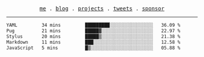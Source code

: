 <p align="center">
  <samp>
    <a href="https://everfu.org">me</a> .
    <a href="https://everfu.org/blog">blog</a> .
    <a href="https://everfu.org/github">projects</a> .
    <a href="https://twitter.com/everfu8">tweets</a> .
    <a href="https://everfu.org/sponsor">sponsor</a>
  </samp>
</p>

---

<!--START_SECTION:waka-->

```txt
YAML         34 mins         █████████░░░░░░░░░░░░░░░░   36.09 %
Pug          21 mins         █████▓░░░░░░░░░░░░░░░░░░░   22.97 %
Stylus       20 mins         █████▒░░░░░░░░░░░░░░░░░░░   21.38 %
Markdown     11 mins         ███░░░░░░░░░░░░░░░░░░░░░░   12.58 %
JavaScript   5 mins          █▒░░░░░░░░░░░░░░░░░░░░░░░   05.88 %
```

<!--END_SECTION:waka-->
